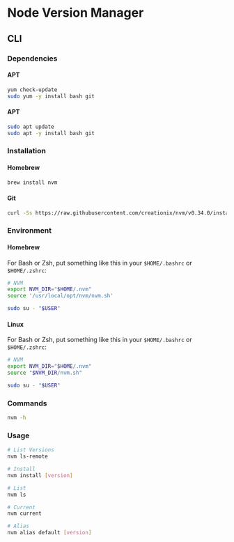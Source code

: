 # Node Version Manager

## CLI

### Dependencies

#### APT

```sh
yum check-update
sudo yum -y install bash git
```

#### APT

```sh
sudo apt update
sudo apt -y install bash git
```

### Installation

#### Homebrew

```sh
brew install nvm
```

#### Git

```sh
curl -Ss https://raw.githubusercontent.com/creationix/nvm/v0.34.0/install.sh | /bin/bash
```

### Environment

#### Homebrew

For Bash or Zsh, put something like this in your `$HOME/.bashrc` or `$HOME/.zshrc`:

```sh
# NVM
export NVM_DIR="$HOME/.nvm"
source '/usr/local/opt/nvm/nvm.sh'
```

```sh
sudo su - "$USER"
```

#### Linux

For Bash or Zsh, put something like this in your `$HOME/.bashrc` or `$HOME/.zshrc`:

```sh
# NVM
export NVM_DIR="$HOME/.nvm"
source "$NVM_DIR/nvm.sh"
```

```sh
sudo su - "$USER"
```

### Commands

```sh
nvm -h
```

### Usage

```sh
# List Versions
nvm ls-remote

# Install
nvm install [version]

# List
nvm ls

# Current
nvm current

# Alias
nvm alias default [version]
```
